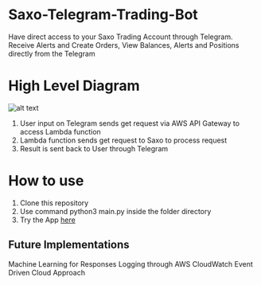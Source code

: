 # Saxo-Telegram-Trading-Bot
Have direct access to your Saxo Trading Account through Telegram. Receive Alerts and Create Orders, View Balances, Alerts and Positions directly from the Telegram

# High Level Diagram

![alt text](https://user-images.githubusercontent.com/69495787/184612855-d9fec1ce-6e33-4041-ac68-d3c070847d92.png)

1. User input on Telegram sends get request via AWS API Gateway to access Lambda function
2. Lambda function sends get request to Saxo to process request
3. Result is sent back to User through Telegram

# How to use

1. Clone this repository
2. Use command python3 main.py inside the folder directory
3. Try the App [here](https://web.telegram.org/z/#5456469961)

## Future Implementations
Machine Learning for Responses
Logging through AWS CloudWatch
Event Driven Cloud Approach
